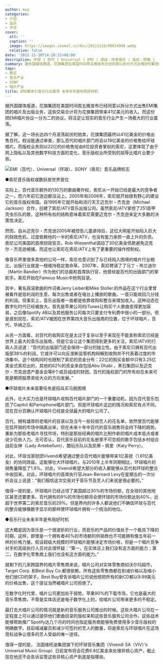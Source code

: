 ```yaml
---
author: may
categories:
- 介绍
- 音乐
- 评论
cover:
  alt: ''
  caption: ''
  image: https://images.soomal.cc/doc/20111118/00014999.webp
  relative: false
date: '2011-11-18T14:20:21+08:00'
description: 环球 | 百代 | Universal | EMI | 源自：网易娱乐 | 版权：转载 |  平均/总评分：10.00/10
summary: 据外国媒体报道，花旗集团在美国时间周五晚宣布已经同意以拆分方式出售EMI集团的唱片及出版业务，这些交易合计将为花旗集团带来41亿美元的收入。而这份把EMI唱片协议一分为二的协议，将注定让现实的音乐行业产生一场极大的行业震荡。据了解，这一场长达四个月波荡起伏的拍卖，花旗集团最终以41亿美金的价格出售百代……
tags:
- 索尼
- 音乐产业
- SONY
- 唱片产业
title: EMI解体引音乐行业震荡 未来半年是布局好时机
---
```


据外国媒体报道，花旗集团在美国时间周五晚宣布已经同意以拆分方式出售EMI集团的唱片及出版业务，这些交易合计将为花旗集团带来41亿美元的收入。而这份把EMI唱片协议一分为二的协议，将注定让现实的音乐行业产生一场极大的行业震荡。

据了解，这一场长达四个月波荡起伏的拍卖，花旗集团最终以41亿美金的价格出售百代。假设能通过审查，那么百代的唱片部门将会以19亿美金的价格售给环球唱片。而版权业务则以22亿的价格售给由6位投资者掌权的索尼，这更体现了由于网上隐私以及其他数字科技方面的变化，音乐版权业所受到的屈辱比唱片业要少些。

![EMI（百代）、Universal（环球）、SONY（索尼）音乐品牌标志](https://images.soomal.cc/doc/20111118/00014999.webp)





●索尼音乐版权或数跃居世界首位

实际上，百代音乐额外的130万的歌曲著作权，索尼从一开始已经是最大的竞争者之一，而六年前它连边都没沾上。2005年和2006年，索尼就开始很有野心的建设它的音乐版权帝国。自1995年它就开始和流行天王迈克尔・杰克逊（Michael Jackson）合作，创建了索尼/ATV音乐出版公司。虽然索尼/ATV掌控了251首甲壳虫乐队的歌，这种所有权的结构意味着索尼需要迈克尔・杰克逊来定大多数的决策性决定。

然而，自从迈克尔・杰克逊2005年被控告儿童虐待后，这位大明星开始陷入巨大的财政危机，过度依赖他的一半的索尼/ATV，也没有能力承担一直上升的负债。索尼公司美国的首席财政官员，Rob Wiesenthal调动了30亿美金债款避免迈克尔・杰克逊被捕，而这也让索尼在索尼/ATV上有了更重要的操作控制权。

像音乐界里很多其他的公司一样，索尼也意识到了与已经陷入困境的唱片行业相比，出版行业就是一根维持稳定救命草。2007年，索尼聘请了了马丁・布兰迪尔（Martin Bandier）作为他们的总裁和首席执行官，他曾经是百代的出版部门的掌舵手。索尼开始在Famous Music中抢购目录。

其中，著名摇滚歌曲的作词者Jerry Leiber和Mike Stoller.的作品在这个行业里曾被看作是低利润的生意，每次出售或者在电台上播放的歌曲，一首只能收回几分钱的利润。但事实上，音乐出版者一直都是依靠收购和整合来增加收入。这种动态在数字化时代已经被放大。首先是苹果公司的iTunes让购买个人歌曲变得更加容易，之后像Spotify AB以及其他服务公司每次只要支付专利费中很小的一部分。但是直到现在，索尼/ATV被困在世界第四大音乐出版商的位置，位于环球唱片，百代，华纳之后。

从另一方面看，对百代的收购实在是太过于复杂以至于来现在不能宣称索尼已经是世界上最大的音乐出版商，但是它会让这个集团得到更多的关注。索尼/ATV的行政人员说道：“百代的出版部门还会保持一部分的独立性。由于索尼只拥有百代出版部38%的利润，它或许可以向反垄断监管机构辩解到收购并不代表着过度的市场集中。这个结构同时也限制了索尼的资金分布：22亿的购买金额中只有3.25亿美金式索尼出的，其他的62%的资金来自包括Abu Dhabi ，黑石集团以及迈克尔・杰克逊遗产基金会等6个成员组成的财团。百代的版权部门的所有权在未来可能是朝把股票卖给大众的方向发展。”

●环球唱片未来首要任务是招兵买马脱困境

此外，壮大实力也是环球唱片收购百代唱片部门的一个重要动机，因为百代音乐包揽了Capitol 和Parlophone唱片部门。但是环球唱片这边的情况和索尼有点不同，现在百分百确认环球唱片已经是全球最大的唱片公司了。

百代，拥有雄厚的老唱片的目录以及当今一些较弱艺人的花名单，依然使百代能够在低开销的市场中隔离出来，但在未来十年中百代的音乐销售将会持下降的趋势。重新为那些老唱片寻找市场，特别是那些经典的唱片比制作新的唱片成本低点或者说少花些人力。无可否认，百代音乐目前的花名册里不可忽视的歌手包括乡村组合战前女神（Lady Antebellum）、酷玩乐队以及凯蒂・佩里（Katy Perry）。

对此，环球当家财团Vivendi希望通过整合百代唱片能够带来1亿英镑（1.61亿美金）的协同效益，这能够壮大环球唱片。与2010年上半年同期相比，环球唱片的销售量降低了1.9%。对此，Vivendi希望大部分的收入都能够从百代和环球的整合中收回来。对此，环球唱片的首席执行官Jean-Bernard Levy在星期五的一次分析会议上说道：“我们相信这次交易对于音乐节及艺人们来说是很必要的。”

值得一提的是，环球唱片已经占领了美国超过30%的市场份额，在全球的其他地区甚至还要更多。百代拥有的9%的市场份额将会使环球的市场份额达到40%，远超于世界第二的索尼音乐的29%。但是界内的许多人都说他们不确信环球与百代的整合能够像数字显示的那样使环球唱片拥有一个统治的地位。

●音乐行业未来半年是布局好时机

这大概是因为音乐是一个很波折的行业，而音乐的产品的价值处于一个极具下降的时期，这样，即使是一个拥有者40%的市场额的供销商也不可能拥有像五年前一样的价格力量。假设超级大规模的环球唱片能够决定市场价格，但是一个唱片竞争对手的高级执行人员对此很怀疑：“第一，在实体店上我们没有这方面的能力；第二，在数字化零售商上我们也没有这方面的能力。”

就剩下的几家跨国界的唱片零售商来说，唱片公司对实体零售商如沃尔玛超市，Target Corp. 和Best Buy Co.都很依赖。所有这些零售商都在削减价格以及缩小他们放CD的架子。Best Buy曾告诉唱片公司说他想把所有的新CD都以9.99美元的价格出售，这个提议当然被唱片公司拒绝了。

在数字化时代里，唱片公司更加处于弱势。苹果90%的下载市场，它也是最大的音乐零售商，不管是实体店还是电子数字化上的，给唱片公司带来更多的不稳定。

最打击大唱片公司的情况就是新的音乐服务公司推出的时候。这些大唱片公司在一定程度上可以通过提供他们歌曲目录的版权来和这些音乐服务公司合作。这些战术能够帮助推广Spotify达几个月的时间也指定服务商能够免费使用多少音乐版权的明确数字。目前缩减雇员和减少可签约的艺人的数量，将是索尼与环球唱片在这场竞标战争让很多的艺人受益的唯一途径。

值得一提的是， 法国维旺迪集团旗下的环球音乐集团（Vivendi SA（VIV）’s Universal Music Group）日前宣布将会花费6.8亿美金来处理非核心资产，截止现在他还不会告诉监管这些非核心资产到底是指哪些。